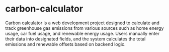 # carbon-calculator
Carbon calculator is a web development project designed to calculate and track greenhouse gas emissions from various sources such as home energy usage, car fuel usage, and renewable energy usage. Users manually enter their data into designated fields, and the system calculates the total emissions and renewable offsets based on backend logic.
